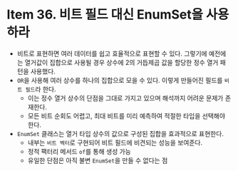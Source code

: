 # Item 36. 비트 필드 대신 EnumSet을 사용하라

- 비트로 표현하면 여러 데이터를 쉽고 효율적으로 표현할 수 있다. 그렇기에 예전에는 열거값이 집합으로 사용될 경우 상수에 2의 거듭제곱 값을 할당한 정수 열거 패턴을 사용했다.
- `OR`을 사용해 여러 상수를 하나의 집합으로 모을 수 있다. 이렇게 만들어진 필드를 `비트 필드`라 한다.
  - 이는 정수 열거 상수의 단점을 그대로 가지고 있으며 해석까지 어려운 문제가 존재한다.
  - 모든 비트 순회도 어렵고, 최대 비트를 미리 예측하여 적절한 타입을 선택해야 한다.
- `EnumSet` 클래스는 열거 타입 상수의 값으로 구성된 집합을 효과적으로 표현한다.
  - 내부는 `비트 벡터`로 구현되어 비트 필드에 비견되는 성능을 보여준다.
  - 정적 팩터리 메서드 `of`를 통해 생성 가능
  - 유일한 단점은 아직 불변 `EnumSet`을 만들 수 없다는 점